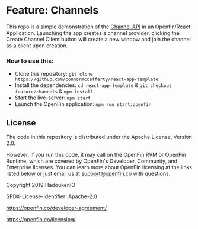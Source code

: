 # Feature: Channels

This repo is a simple demonstration of the [Channel API](https://cdn.openfin.co/docs/javascript/stable/InterApplicationBus.Channel.html) in an Openfin/React Application. Launching the app creates a channel provider, clicking the Create Channel Client button will create a new window and join the channel as a client upon creation.

### How to use this:

-   Clone this repository: `git clone https://github.com/connormccafferty/react-app-template`
-   Install the dependencies: `cd react-app-template` & `git checkout feature/channels` & `npm install`
-   Start the live-server: `npm start`
-   Launch the OpenFin application: `npm run start:openfin`

## License

The code in this repository is distributed under the Apache License, Version 2.0.

However, if you run this code, it may call on the OpenFin RVM or OpenFin Runtime, which are covered by OpenFin's Developer, Community, and Enterprise licenses. You can learn more about OpenFin licensing at the links listed below or just email us at support@openfin.co with questions.

Copyright 2019 HadoukenIO

SPDX-License-Identifier: Apache-2.0

https://openfin.co/developer-agreement/

https://openfin.co/licensing/
